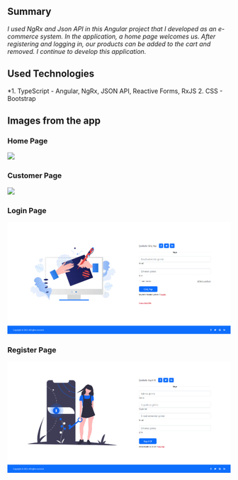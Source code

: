 ## Summary <br/>
*I used NgRx and Json API in this Angular project that I developed as an e-commerce system. In the application, a home page welcomes us. After registering and logging in, our products can be added to the cart and removed. I continue to develop this application.* 
## Used Technologies <br/>
*1.  TypeScript - Angular, NgRx,  JSON API, Reactive Forms, RxJS
  2.  CSS - Bootstrap
## Images from the app<br/>
### Home Page<br/>
<img src="https://github.com/emircanomak/e-commerce/blob/master/assets/Home.gif" width="auto"><br/>
### Customer Page<br/>
<img src="https://github.com/emircanomak/e-commerce/blob/master/assets/Customer.gif" width="auto"><br/>
### Login Page<br/>
<img src="https://github.com/emircanomak/e-commerce/blob/master/assets/loginScreen.png" width="auto"><br/>
### Register Page<br/>
<img src="https://github.com/emircanomak/e-commerce/blob/master/assets/registerScreen.png" width="auto"><br/>

